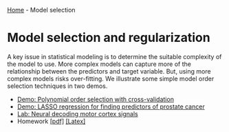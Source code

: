 [Home](../sequence.md) - Model selection 

# Model selection and regularization

A key issue in statistical modeling is to determine the suitable complexity
of the model to use.  More complex models can capture more of the relationship
between the predictors and target variable.  But, using more complex models risks
over-fitting.  We illustrate some simple model order selection techniques
in two demos.  

* [Demo:  Polynomial order selection with cross-validation](./demo03_1_polyfit.ipynb)
* [Demo:  LASSO regression for finding predictors of prostate cancer](./demo03_1_prostate.ipynb) 
* [Lab: Neural decoding motor cortex signals](./lab03_neural_partial.ipynb) 
* Homework [[pdf]](./hw/hw03_model_sel.pdf) [[Latex]](./hw/hw03_model_sel.tex)

